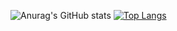 <!--
**LucasHollas/lucashollas** is a ✨ _special_ ✨ repository because its `README.md` (this file) appears on your GitHub profile.

Here are some ideas to get you started:

- 🔭 I’m currently working on ...
- 🌱 I’m currently learning ...
- 👯 I’m looking to collaborate on ...
- 🤔 I’m looking for help with ...
- 💬 Ask me about ...
- 📫 How to reach me: ...
- 😄 Pronouns: ...
- ⚡ Fun fact: ...
-->

![Anurag's GitHub stats](https://github-readme-stats.vercel.app/api?username=lucashollas&theme=yeblu&show_icons=true)
[![Top Langs](https://github-readme-stats.vercel.app/api/top-langs/?username=anuraghazra&layout=yeblu)](https://github.com/anuraghazra/github-readme-stats)



